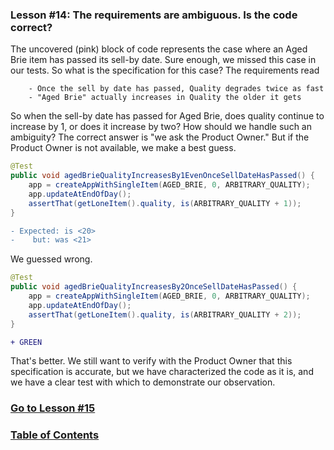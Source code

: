 ### Lesson #14: The requirements are ambiguous.  Is the code correct?
The uncovered (pink) block of code represents the case where an Aged Brie item has passed its sell-by date.  Sure enough, we missed this case in our tests.  So what is the specification for this case?  The requirements read
```
    - Once the sell by date has passed, Quality degrades twice as fast
    - "Aged Brie" actually increases in Quality the older it gets
```

So when the sell-by date has passed for Aged Brie, does quality continue to increase by 1, or does it increase by two?  How should we handle such an ambiguity?  The correct answer is "we ask the Product Owner."  But if the Product Owner is not available, we make a best guess.  

```java
@Test
public void agedBrieQualityIncreasesBy1EvenOnceSellDateHasPassed() {
    app = createAppWithSingleItem(AGED_BRIE, 0, ARBITRARY_QUALITY);
    app.updateAtEndOfDay();
    assertThat(getLoneItem().quality, is(ARBITRARY_QUALITY + 1));
}
```
```diff
- Expected: is <20>
-    but: was <21>
```
We guessed wrong.

```java
@Test
public void agedBrieQualityIncreasesBy2OnceSellDateHasPassed() {
    app = createAppWithSingleItem(AGED_BRIE, 0, ARBITRARY_QUALITY);
    app.updateAtEndOfDay();
    assertThat(getLoneItem().quality, is(ARBITRARY_QUALITY + 2));
}
```
```diff
+ GREEN
````
That's better.  We still want to verify with the Product Owner that this specification is accurate, but we have characterized the code as it is, and we have a clear test with which to demonstrate our observation.  
### [Go to Lesson #15](https://github.com/d215steinberg/GildedRose-Java/tree/Lesson%2315)
### [Table of Contents](https://github.com/d215steinberg/GildedRose-Java/blob/startPoint/Table%20of%20Contents.md)